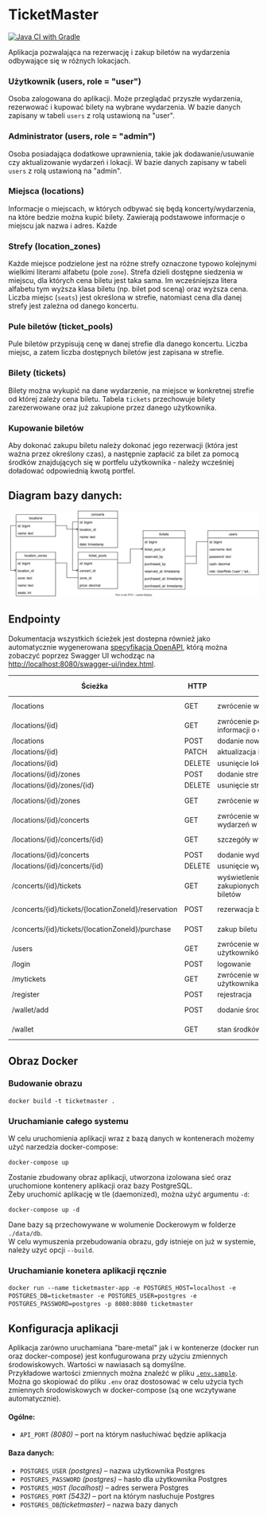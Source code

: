 # TicketMaster
[![Java CI with Gradle](https://github.com/uj-wmii-jwzp-2023/TicketMaster/actions/workflows/gradle.yml/badge.svg)](https://github.com/uj-wmii-jwzp-2023/TicketMaster/actions/workflows/gradle.yml)

Aplikacja pozwalająca na rezerwację i zakup biletów na wydarzenia odbywające się w różnych lokacjach.

### Użytkownik (users, role = "user")

Osoba zalogowana do aplikacji. Może przeglądać przyszłe wydarzenia, rezerwować i kupować bilety na wybrane wydarzenia. W bazie danych zapisany w tabeli `users` z rolą ustawioną na "user".

### Administrator (users, role = "admin")

Osoba posiadająca dodatkowe uprawnienia, takie jak dodawanie/usuwanie czy aktualizowanie wydarzeń i lokacji. W bazie danych zapisany w tabeli `users` z rolą ustawioną na "admin".

### Miejsca (locations)

Informacje o miejscach, w których odbywać się będą koncerty/wydarzenia, na które bedzie można kupić bilety. Zawierają podstawowe informacje o miejscu jak nazwa i adres.
Każde
### Strefy (location_zones)

Każde miejsce podzielone jest na różne strefy oznaczone typowo kolejnymi wielkimi literami alfabetu (pole `zone`). Strefa dzieli dostępne siedzenia w miejscu, dla których cena biletu jest taka sama. Im wcześniejsza litera alfabetu tym wyższa klasa biletu (np. bilet pod sceną) oraz wyższa cena. Liczba miejsc (`seats`) jest określona w strefie, natomiast cena dla danej strefy jest zależna od danego koncertu.

### Pule biletów (ticket_pools)

Pule biletów przypisują cenę w danej strefie dla danego koncertu. Liczba miejsc, a zatem liczba dostępnych biletów jest zapisana w strefie.

### Bilety (tickets)

Bilety można wykupić na dane wydarzenie, na miejsce w konkretnej strefie od której zależy cena biletu. Tabela `tickets` przechowuje bilety zarezerwowane oraz już zakupione przez danego użytkownika.

### Kupowanie biletów

Aby dokonać zakupu biletu należy dokonać jego rezerwacji (która jest ważna przez określony czas), a następnie
zapłacić za bilet za pomocą środków znajdujących się w portfelu użytkownika - należy wcześniej doładować
odpowiednią kwotą portfel.

## Diagram bazy danych:
![](./docs/db-diagram.drawio.svg)

## Endpointy
Dokumentacja wszystkich ścieżek jest dostepna również jako automatycznie wygenerowana [specyfikacja OpenAPI](http://localhost:8080/v3/api-docs), którą można zobaczyć poprzez Swagger UI wchodząc na [http://localhost:8080/swagger-ui/index.html](http://localhost:8080/swagger-ui/index.html).   

| Ścieżka                                            | HTTP   | Opis                                              | Uprawnieni użytkownicy |
|----------------------------------------------------|--------|---------------------------------------------------|------------------------|
| /locations                                         | GET    | zwrócenie wszystkich lokacji                      | ADMIN, USER            |
| /locations/{id}                                    | GET    | zwrócenie podstawowych informacji o danej lokacji | ADMIN, USER            |
| /locations                                         | POST   | dodanie nowej lokacji                             | ADMIN                  |
| /locations/{id}                                    | PATCH  | aktualizacja informacji o lokacji                 | ADMIN                  |
| /locations/{id}                                    | DELETE | usunięcie lokacji                                 | ADMIN                  |
| /locations/{id}/zones                              | POST   | dodanie strefy                                    | ADMIN                  |
| /locations/{id}/zones/{id}                         | DELETE | usunięcie strefy                                  | ADMIN                  |
| /locations/{id}/zones                              | GET    | zwrócenie wszystkich stref                        | ADMIN, USER            |
| /locations/{id}/concerts                           | GET    | zwrócenie wszystkich wydarzeń w danej lokacji     | ADMIN, USER            |
| /locations/{id}/concerts/{id}                      | GET    | szczegóły wydarzenia                              | ADMIN, USER            |
| /locations/{id}/concerts                           | POST   | dodanie wydarzenia                                | ADMIN                  |
| /locations/{id}/concerts/{id}                      | DELETE | usunięcie wydarzenia                              | ADMIN                  |
| /concerts/{id}/tickets                             | GET    | wyświetlenie zakupionych/zarezerwowanych biletów  | ADMIN            |
| /concerts/{id}/tickets/{locationZoneId}/reservation | POST   | rezerwacja biletu                                 | ADMIN, USER            |
| /concerts/{id}/tickets/{locationZoneId}/purchase   | POST   | zakup biletu                                      | ADMIN, USER            |
| /users                                             | GET    | zwrócenie wszystkich użytkowników                 | ADMIN                  |
| /login                                             | POST   | logowanie                                         | -                      |
| /mytickets                                         | GET    | zwrócenie wszystkich biletów użytkownika          | USER, ADMIN            |
| /register                                          | POST   | rejestracja                                       | -                      |
| /wallet/add                                        | POST   | dodanie środków                                   | ADMIN, USER            |
| /wallet                                            | GET    | stan środków                                      | ADMIN, USER            |


## Obraz Docker

### Budowanie obrazu
```
docker build -t ticketmaster .
```

### Uruchamianie całego systemu
W celu uruchomienia aplikacji wraz z bazą danych w kontenerach możemy użyć narzedzia docker-compose:
```
docker-compose up
```
Zostanie zbudowany obraz aplikacji, utworzona izolowana sieć oraz uruchomione kontenery aplikacji oraz bazy PostgreSQL.  
Żeby uruchomić aplikację w tle (daemonized), można użyć argumentu `-d`:
```
docker-compose up -d
```
Dane bazy są przechowywane w wolumenie Dockerowym w folderze `./data/db`.  
W celu wymuszenia przebudowania obrazu, gdy istnieje on już w systemie, należy użyć opcji `--build`.

### Uruchamianie konetera aplikacji ręcznie
```
docker run --name ticketmaster-app -e POSTGRES_HOST=localhost -e POSTGRES_DB=ticketmaster -e POSTGRES_USER=postgres -e POSTGRES_PASSWORD=postgres -p 8080:8080 ticketmaster
```

## Konfiguracja aplikacji
Aplikacja zarówno uruchamiana "bare-metal" jak i w kontenerze (docker run oraz docker-compose) jest konfugurowana przy użyciu zmiennych środowiskowych. Wartości w nawiasach są domyślne.  
Przykładowe wartości zmiennych można znaleźć w pliku [`.env.sample`](.env.sample). Można go skopiować do pliku `.env` oraz dostosować w celu użycia tych zmiennych środowiskowych w docker-compose (są one wczytywane automatycznie).

#### Ogólne:
* `API_PORT` _(8080)_ – port na którym nasłuchiwać będzie aplikacja
#### Baza danych:
* `POSTGRES_USER` _(postgres)_ – nazwa użytkownika Postgres
* `POSTGRES_PASSWORD` _(postgres)_ – hasło dla użytkownika Postgres
* `POSTGRES_HOST` _(localhost)_ – adres serwera Postgres
* `POSTGRES_PORT` _(5432)_ – port na którym nasłuchuje Postgres
* `POSTGRES_DB`_(ticketmaster)_ – nazwa bazy danych
